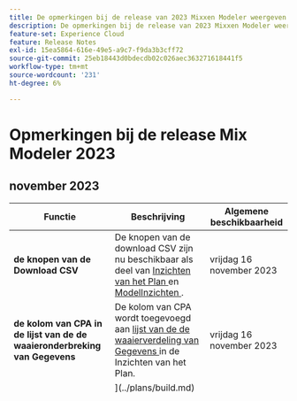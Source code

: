 ```yaml
---
title: De opmerkingen bij de release van 2023 Mixxen Modeler weergeven
description: De opmerkingen bij de release van 2023 Mixxen Modeler weergeven
feature-set: Experience Cloud
feature: Release Notes
exl-id: 15ea5864-616e-49e5-a9c7-f9da3b3cff72
source-git-commit: 25eb18443d0bdecdb02c026aec363271618441f5
workflow-type: tm+mt
source-wordcount: '231'
ht-degree: 6%

---
```


# Opmerkingen bij de release Mix Modeler 2023

## november 2023


| Functie | Beschrijving | Algemene beschikbaarheid |
|---|---|---|
| **de knopen van de Download CSV** | De knopen van de download CSV zijn nu beschikbaar als deel van [ Inzichten van het Plan ](../plans/build.md) en [ ModelInzichten ](../models/insights.md#model-insights). | vrijdag 16 november 2023 |
| **de kolom van CPA in de lijst van de de waaieronderbreking van Gegevens** | De kolom van CPA wordt toegevoegd aan [ lijst van de de waaierverdeling van Gegevens ](../plans/build.md) in de Inzichten van het Plan. | vrijdag 16 november 2023 |
| **Voorspelde betaalde kanaalROI visualisatie** | ](../plans/build.md) visualisatie van het 0} Voorspelde betaalde kanaal ROI wordt toegevoegd aan de Inzichten van het Plan.[ | vrijdag 16 november 2023 |
| **bijgewerkte het overzicht UI van Modellen** | [ het overzicht van Modellen ](../models/overview.md) UI wordt bijgewerkt in lijn met het overzicht UI van Abonnementen. | vrijdag 16 november 2023 |
| **herscore een model** | Toegevoegd de capaciteit om [ re-scoring van nieuwe gegevens teweeg te brengen gebruikend een bestaand model ](../models/overview.md#re-score). | vrijdag 16 november 2023 |
| **Bijgewerkte bijdragevisualisatie** | De [ Bijdrage door datum en basis media visulization ](../models/insights.md#model-insights) wordt bijgewerkt aan een bevolen gestapelde grafiek. | vrijdag 16 november 2023 |

{style="table-layout:auto"}


## Oktober 2023

| Functie | Beschrijving | Algemene beschikbaarheid |
|---|---|---|
| **samengevat gegevensopname** | [ Ingestie van samengevatte gegevens ](../ingest-data/overview.md) (b.v. afgeschreven tuin besteedt gegevens, de vluchtprogramma&#39;s van TV) gebruikend de nieuwe Summiere Klasse in Experience Platform. | donderdag 4 oktober 2023 |
| **Meet het stijgende effect van marketing investeringen** | [ begrijp ](../dashboard/overview.md) incrementele ROI en effect van marketing over bedrijfsdoelstellingen of tactische campagnedoelstellingen. | donderdag 4 oktober 2023 |
| **Multi aanraak attributie (MTA) en het Van de Marketing mix modelleren (MMM) overdracht het leren** | Maak meer zelfbewuste besluiten door de eenmaking van MMM en MTA [ modellen ](../models/overview.md) via overdracht het leren. | donderdag 4 oktober 2023 |
| **de investerings van de marketing scenario planning** | Ontwikkel veelvoudige begroting [ plannen ](../plans/overview.md) en vergelijk hun effect om optimale besluiten voor uw zaken te nemen. | donderdag 4 oktober 2023 |

{style="table-layout:auto"}
